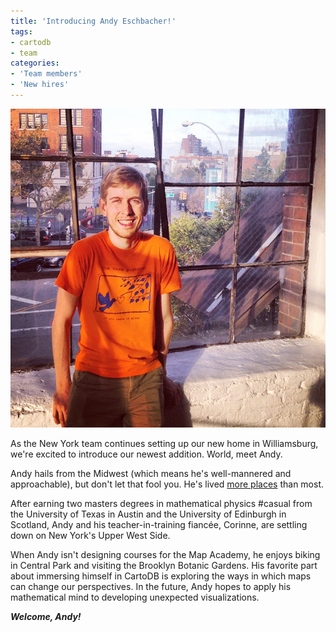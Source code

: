```yaml
---
title: 'Introducing Andy Eschbacher!'
tags:
- cartodb
- team
categories:
- 'Team members'
- 'New hires'
---
```

<div class="wrap"><p><a href="{{page.url}}" class="wrap-border"><img src="/img/posts/2014-10-16-introducing-andy/andy.jpg" alt="Andy Eschbacher" /></a></p></div>

As the New York team continues setting up our new home in Williamsburg, we're excited to introduce our newest addition. World, meet Andy. 

Andy hails from the Midwest (which means he's well-mannered and approachable), but don't let that fool you. He's lived [more places](http://andye.cartodb.com/viz/3328514e-52f9-11e4-803c-0e4fddd5de28/public_map) than most. 

After earning two masters degrees in mathematical physics #casual from the University of Texas in Austin and the University of Edinburgh in Scotland, Andy and his teacher-in-training fiancée, Corinne, are settling down on New York's Upper West Side. 

When Andy isn't designing courses for the Map Academy, he enjoys biking in Central Park and visiting the Brooklyn Botanic Gardens. His favorite part about immersing himself in CartoDB is exploring the ways in which maps can change our perspectives. In the future, Andy hopes to apply his mathematical mind to developing unexpected visualizations. 

***Welcome, Andy!***